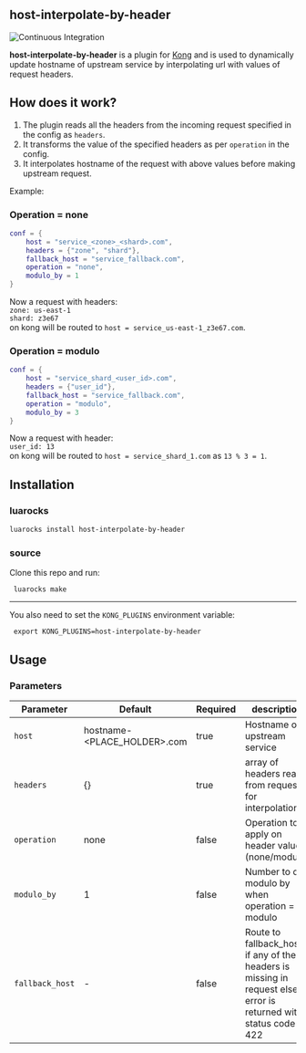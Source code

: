 ## host-interpolate-by-header
![Continuous Integration](https://github.com/dream11/kong-host-interpolate-by-header/workflows/Continuous%20Integration/badge.svg)

**host-interpolate-by-header** is a plugin for [Kong](https://github.com/Mashape/kong) and is used to dynamically update hostname of upstream service by interpolating url with values of request headers.

## How does it work?

1. The plugin reads all the headers from the incoming request specified in the config as `headers`.
2. It transforms the value of the specified headers as per `operation` in the config.
3. It interpolates hostname of the request with above values before making upstream request.

Example:

### Operation = none

```lua
conf = {
    host = "service_<zone>_<shard>.com",
    headers = {"zone", "shard"},
    fallback_host = "service_fallback.com",
    operation = "none",
    modulo_by = 1
}
```

Now a request with headers: <br>
 `zone: us-east-1` <br>
 `shard: z3e67`<br>
on kong will be routed to `host = service_us-east-1_z3e67.com`.

### Operation = modulo

```lua
conf = {
    host = "service_shard_<user_id>.com",
    headers = {"user_id"},
    fallback_host = "service_fallback.com",
    operation = "modulo",
    modulo_by = 3
}
```

Now a request with header:<br>
 `user_id: 13` <br>
on kong will be routed to `host = service_shard_1.com` as `13 % 3 = 1`.

## Installation

### luarocks
```bash
luarocks install host-interpolate-by-header
```

### source
Clone this repo and run:

     luarocks make
-------------------------
You also need to set the `KONG_PLUGINS` environment variable:

     export KONG_PLUGINS=host-interpolate-by-header

## Usage

### Parameters

| Parameter | Default  | Required | description |
| --- | --- | --- | --- |
| `host` | hostname-<PLACE_HOLDER>.com | true | Hostname of upstream service |
| `headers` | {} | true | array of headers read from request for interpolation |
| `operation` | none | false | Operation to apply on header value (none/modulo) |
| `modulo_by` | 1 | false | Number to do modulo by when operation = modulo |
| `fallback_host` | - | false | Route to fallback_host if any of the headers is missing in request else error is returned with status code 422 |
